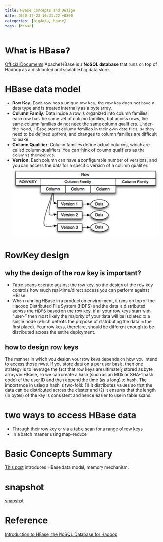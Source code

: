 ```yaml
---
title: HBase Concepts and Design
date: 2020-12-23 10:31:22 +0800
categories: [bigdata, hbase]
tags: [hbase]
---
```


# What is HBase?
[Official Documents](http://hbase.apache.org/book.html#number.of.cfs)
Apache HBase is a **NoSQL database** that runs on top of Hadoop as a distributed and scalable big data store.

# HBase data model
- **Row Key**: Each row has a unique row key; the row key does not have a data type and is treated internally as a byte array.
- **Column Family**: Data inside a row is organized into column families; each row has the same set of column families,
but across rows, the same column families do not need the same column qualifiers. Under-the-hood, HBase stores
column families in their own data files, so they need to be defined upfront, and changes to column families are difficult to make.
- **Column Qualifier**: Column families define actual columns, which are called column qualifiers. You can think of column qualifiers as the columns themselves.
- **Version**: Each column can have a configurable number of versions, and you can access the data for a specific version of a column qualifier.
![HBase Four-Dimensional Data Model](/assets/img/sample/hbase-data-model.png "HBase Four-Dimensional Data Model")

# RowKey design
## why the design of the row key is important?
- Table scans operate against the row key, so the design of the row key controls how much real-time/direct access you can perform against HBase.
- When running HBase in a production environment, it runs on top of the Hadoop Distributed File System (HDFS) and the data is distributed across the HDFS based on the row key.
If all your row keys start with “user-” then most likely the majority of your data will be isolated to a single node
(which defeats the purpose of distributing the data in the first place). Your row keys, therefore, should be different enough to be distributed across the entire deployment.

## how to design row keys
The manner in which you design your row keys depends on how you intend to access those rows. If you store data on a per user basis,
then one strategy is to leverage the fact that row keys are ultimately stored as byte arrays in HBase, so we can create a hash
(such as an MD5 or SHA-1 hash code) of the user ID and then append the time (as a long) to hash.
The importance in using a hash is two-fold: (1) it distributes values so that the data can be distributed across the cluster
and (2) it ensures that the length (in bytes) of the key is consistent and hence easier to use in table scans.

# two ways to access HBase data
- Through their row key or via a table scan for a range of row keys
- In a batch manner using map-reduce

# Basic Concepts Summary
[This post](https://www.shuzhiduo.com/A/kPzOW0v8zx/) introduces HBase data model, memory mechanism.


# snapshot
[snapshot](http://hbasefly.com/2017/09/17/hbase-snapshot/)


# Reference
[Introduction to HBase, the NoSQL Database for Hadoop](https://www.informit.com/articles/article.aspx?p=2253412)
